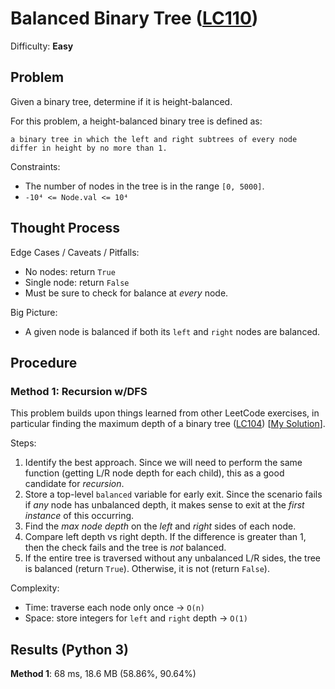 # Balanced Binary Tree ([LC110](https://leetcode.com/problems/balanced-binary-tree/))
Difficulty: **Easy**

## Problem
Given a binary tree, determine if it is height-balanced.

For this problem, a height-balanced binary tree is defined as:

    a binary tree in which the left and right subtrees of every node differ in height by no more than 1.

Constraints:
- The number of nodes in the tree is in the range `[0, 5000]`.
- `-10⁴ <= Node.val <= 10⁴`

## Thought Process

Edge Cases / Caveats / Pitfalls:
- No nodes: return `True`
- Single node: return `False`
- Must be sure to check for balance at *every* node.

Big Picture:
- A given node is balanced if  both its `left` and `right` nodes are balanced.

## Procedure

### Method 1: Recursion w/DFS

This problem builds upon things learned from other LeetCode exercises, in particular finding the maximum depth of a binary tree ([LC104](https://leetcode.com/problems/maximum-depth-of-binary-tree/)) [[My Solution](https://github.com/ArchTangent-study/leetcode/tree/main/trees/maximum_depth_of_binary_tree)].

Steps:
1. Identify the best approach.  Since we will need to perform the same function (getting L/R node depth for each child), this as a good candidate for *recursion*.
2. Store a top-level `balanced` variable for early exit.  Since the scenario fails if *any* node has unbalanced depth, it makes sense to exit at the *first instance* of this occurring.
3. Find the *max node depth* on the *left* and *right* sides of each node.
4. Compare left depth vs right depth.  If the difference is greater than 1, then the check fails and the tree is *not* balanced.  
5. If the entire tree is traversed without any unbalanced L/R sides, the tree is balanced (return `True`).  Otherwise, it is not (return `False`).

Complexity:
- Time: traverse each node only once -> `O(n)`
- Space: store integers for `left` and `right` depth -> `O(1)`

## Results (Python 3)

**Method 1**:  68 ms, 18.6 MB (58.86%, 90.64%)
